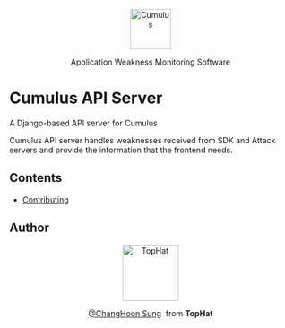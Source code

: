 <p align="center">
  <p align="center">
    <a href="https://cumulus.tophat.cloud" target="_blank">
      <img src="https://jinui.s3.ap-northeast-2.amazonaws.com/tophat/logo.png" alt="Cumulus" height="72">
    </a>
  </p>
  <p align="center">
    Application Weakness Monitoring Software
  </p>
</p>

# Cumulus API Server
A Django-based API server for Cumulus

Cumulus API server handles weaknesses received from SDK and Attack servers and provide the information that the frontend needs.

## Contents
* [Contributing](https://github.com/tophat-cloud/tophat-cumulus-back/blob/master/CONTRIBUTING.md)

## Author
<p align="center">
  <p align="center">
    <a href="https://github.com/tophat-cloud" target="_blank">
      <img src="https://jinui.s3.ap-northeast-2.amazonaws.com/tophat/tophat.png" alt="TopHat" height="100">
    </a>
  </p>

  <p align="center">
    <a href="http://github.com/changhoon-sung" target="_blank">@ChangHoon Sung</a>&nbsp from <strong>TopHat</strong>
  </p>
</p>

